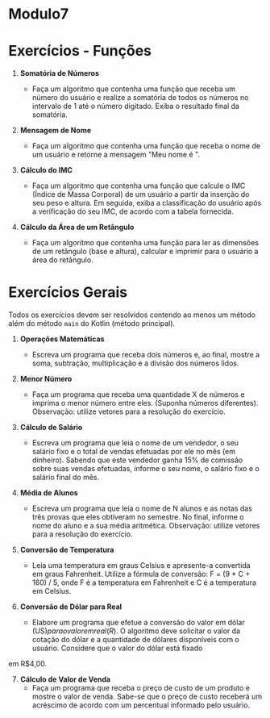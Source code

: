 # Modulo7
# Exercícios - Funções

1. **Somatória de Números**
   - Faça um algoritmo que contenha uma função que receba um número do usuário e realize a somatória de todos os números no intervalo de 1 até o número digitado. Exiba o resultado final da somatória.

2. **Mensagem de Nome**
   - Faça um algoritmo que contenha uma função que receba o nome de um usuário e retorne a mensagem "Meu nome é <NomeDigitado>".

3. **Cálculo do IMC**
   - Faça um algoritmo que contenha uma função que calcule o IMC (Índice de Massa Corporal) de um usuário a partir da inserção do seu peso e altura. Em seguida, exiba a classificação do usuário após a verificação do seu IMC, de acordo com a tabela fornecida.

4. **Cálculo da Área de um Retângulo**
   - Faça um algoritmo que contenha uma função para ler as dimensões de um retângulo (base e altura), calcular e imprimir para o usuário a área do retângulo.

# Exercícios Gerais

Todos os exercícios devem ser resolvidos contendo ao menos um método além do método `main` do Kotlin (método principal).

1. **Operações Matemáticas**
   - Escreva um programa que receba dois números e, ao final, mostre a soma, subtração, multiplicação e a divisão dos números lidos.

2. **Menor Número**
   - Faça um programa que receba uma quantidade X de números e imprima o menor número entre eles. (Suponha números diferentes). Observação: utilize vetores para a resolução do exercício.

3. **Cálculo de Salário**
   - Escreva um programa que leia o nome de um vendedor, o seu salário fixo e o total de vendas efetuadas por ele no mês (em dinheiro). Sabendo que este vendedor ganha 15% de comissão sobre suas vendas efetuadas, informe o seu nome, o salário fixo e o salário final do mês.

4. **Média de Alunos**
   - Escreva um programa que leia o nome de N alunos e as notas das três provas que eles obtiveram no semestre. No final, informe o nome do aluno e a sua média aritmética. Observação: utilize vetores para a resolução do exercício.

5. **Conversão de Temperatura**
   - Leia uma temperatura em graus Celsius e apresente-a convertida em graus Fahrenheit. Utilize a fórmula de conversão: F = (9 * C + 160) / 5, onde F é a temperatura em Fahrenheit e C é a temperatura em Celsius.

6. **Conversão de Dólar para Real**
   - Elabore um programa que efetue a conversão do valor em dólar (US$) para o valor em real (R$). O algoritmo deve solicitar o valor da cotação do dólar e a quantidade de dólares disponíveis com o usuário. Considere que o valor do dólar está fixado

em R$4,00.

7. **Cálculo de Valor de Venda**
   - Faça um programa que receba o preço de custo de um produto e mostre o valor de venda. Sabe-se que o preço de custo receberá um acréscimo de acordo com um percentual informado pelo usuário.

